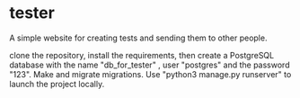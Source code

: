 # tester
A simple website for creating tests and sending them to other people.



clone the repository, install the requirements, then create a PostgreSQL database with the name "db_for_tester" , user "postgres" and the password "123". Make and migrate migrations.  Use "python3 manage.py runserver" to launch the project locally.

